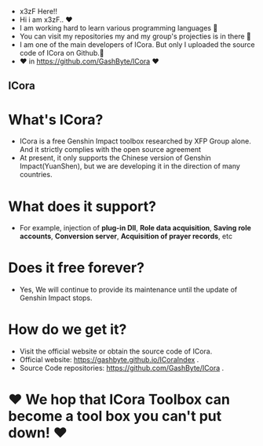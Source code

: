 - x3zF Here!!
- Hi i am x3zF.. ❤
- I am working hard to learn various programming languages 👀
- You can visit my repositories my and my group's projecties is in there 🎁
- I am one of the main developers of ICora. But only I uploaded the source code of ICora on Github.🎄
- ❤ in https://github.com/GashByte/ICora ❤
## ICora
# **What's ICora?**
- ICora is a free Genshin Impact toolbox researched by XFP Group alone. And it strictly complies with the open source agreement
- At present, it only supports the Chinese version of Genshin Impact(YuanShen), but we are developing it in the direction of many countries.
# **What does it support?**
- For example, injection of **plug-in Dll**, **Role data acquisition**, **Saving role accounts**, **Conversion server**, **Acquisition of prayer records**, etc
# **Does it free forever?** 
- Yes, We will continue to provide its maintenance until the update of Genshin Impact stops.
# **How do we get it?**
- Visit the official website or obtain the source code of ICora.
- Official website: https://gashbyte.github.io/ICoraIndex .
- Source Code repositories: https://github.com/GashByte/ICora .
# ❤ We hop that ICora Toolbox can become a tool box you can't put down! ❤
